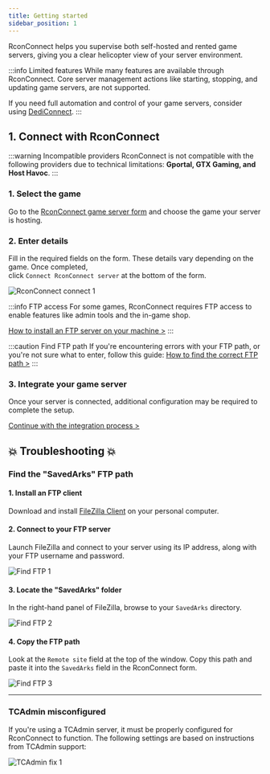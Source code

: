 ```yaml
---
title: Getting started
sidebar_position: 1
---
```


RconConnect helps you supervise both self-hosted and rented game servers, giving you a clear helicopter view of your server environment.

:::info Limited features
While many features are available through RconConnect. Core server management actions  like starting, stopping, and updating game servers, are not supported.

If you need full automation and control of your game servers, consider using [DediConnect](/getting_started/dediconnect/getting_started).
:::

## 1. Connect with RconConnect

:::warning Incompatible providers
RconConnect is not compatible with the following providers due to technical limitations: __Gportal, GTX Gaming, and Host Havoc__.
:::

### 1. Select the game

Go to the [RconConnect game server form](https://dash.gameserverapp.com/order/gameserver/rconconnect) and choose the game your server is hosting.

### 2. Enter details

Fill in the required fields on the form. These details vary depending on the game. Once completed, \
click `Connect RconConnect server` at the bottom of the form.

![RconConnect connect 1](/img/getting_started/rconconnect/getting_started/connect_1.png)

:::info FTP access
For some games, RconConnect requires FTP access to enable features like admin tools and the in-game shop.

[How to install an FTP server on your machine >](/getting_started/other/setup_ftp_server)
:::

:::caution Find FTP path
If you're encountering errors with your FTP path, or you're not sure what to enter, follow this guide: [How to find the correct FTP path >](/getting_started/rconconnect/getting_started#find-the-savedarks-ftp-path)
:::

### 3. Integrate your game server

Once your server is connected, additional configuration may be required to complete the setup.

[Continue with the integration process >](/getting_started/rconconnect/integrate)

## 💥 Troubleshooting 💥

### Find the "SavedArks" FTP path

#### 1. Install an FTP client

Download and install [FileZilla Client](https://filezilla-project.org/download.php?type=client) on your personal computer.

#### 2. Connect to your FTP server

Launch FileZilla and connect to your server using its IP address, along with your FTP username and password.

![Find FTP 1](/img/getting_started/rconconnect/getting_started/find_ftp_1.jpeg)

#### 3. Locate the "SavedArks" folder

In the right-hand panel of FileZilla, browse to your `SavedArks` directory.

![Find FTP 2](/img/getting_started/rconconnect/getting_started/find_ftp_2.jpeg)

#### 4. Copy the FTP path

Look at the `Remote site` field at the top of the window. Copy this path and paste it into the `SavedArks` field in the RconConnect form.

![Find FTP 3](/img/getting_started/rconconnect/getting_started/find_ftp_3.jpeg)

---

### TCAdmin misconfigured

If you're using a TCAdmin server, it must be properly configured for RconConnect to function. The following settings are based on instructions from TCAdmin support:

![TCAdmin fix 1](/img/getting_started/rconconnect/getting_started/tcadmin_fix_1.png)

